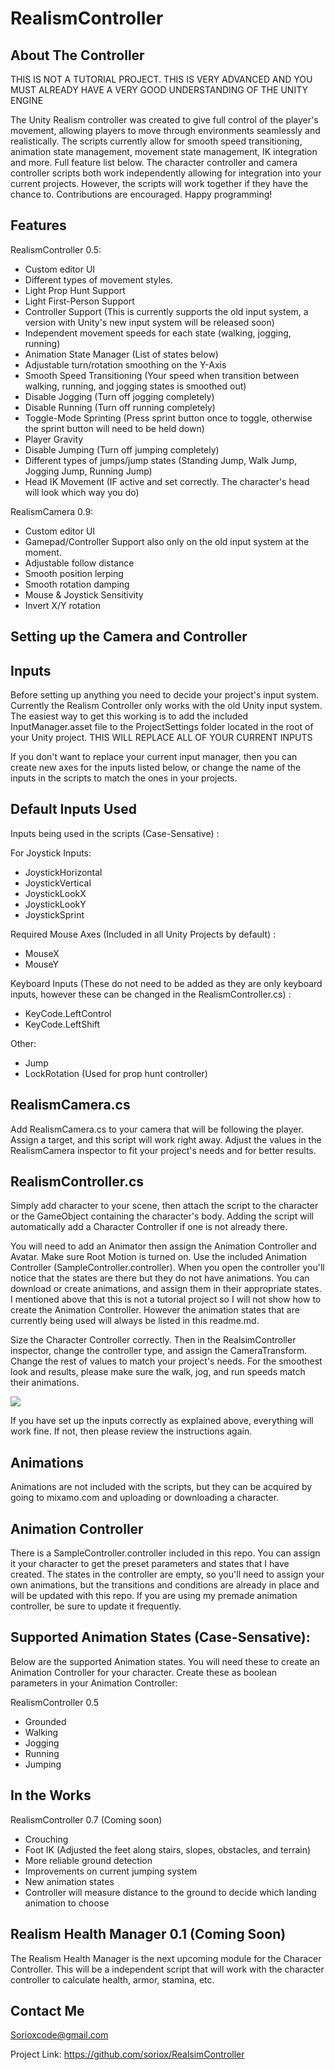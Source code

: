 # RealismController

## About The Controller

THIS IS NOT A TUTORIAL PROJECT. THIS IS VERY ADVANCED AND YOU MUST ALREADY HAVE A VERY GOOD UNDERSTANDING OF THE UNITY ENGINE

The Unity Realism controller was created to give full control of the player's movement, allowing players to move through environments seamlessly and realistically. The scripts currently allow for smooth speed transitioning, animation state management, movement state management, IK integration and more. Full feature list below. The character controller and camera controller scripts both work independently allowing for integration into your current projects. However, the scripts will work together if they have the chance to. Contributions are encouraged. Happy programming!

## Features

RealismController 0.5:

* Custom editor UI
* Different types of movement styles.
* Light Prop Hunt Support
* Light First-Person Support
* Controller Support (This is currently supports the old input system, a version with Unity's new input system will be released soon)
* Independent movement speeds for each state (walking, jogging, running)
* Animation State Manager (List of states below)
* Adjustable turn/rotation smoothing on the Y-Axis
* Smooth Speed Transitioning (Your speed when transition between walking, running, and jogging states is smoothed out)
* Disable Jogging (Turn off jogging completely)
* Disable Running (Turn off running completely)
* Toggle-Mode Sprinting (Press sprint button once to toggle, otherwise the sprint button will need to be held down)
* Player Gravity
* Disable Jumping (Turn off jumping completely)
* Different types of jumps/jump states (Standing Jump, Walk Jump, Jogging Jump, Running Jump)
* Head IK Movement (IF active and set correctly. The character's head will look which way you do)

RealismCamera 0.9:

* Custom editor UI
* Gamepad/Controller Support also only on the old input system at the moment.
* Adjustable follow distance
* Smooth position lerping
* Smooth rotation damping
* Mouse & Joystick Sensitivity
* Invert X/Y rotation

## Setting up the Camera and Controller

## Inputs

Before setting up anything you need to decide your project's input system. Currently the Realism Controller only works with the old Unity input system. The easiest way to get this working is to add the included InputManager.asset file to the ProjectSettings folder located in the root of your Unity project. THIS WILL REPLACE ALL OF YOUR CURRENT INPUTS

If you don't want to replace your current input manager, then you can create new axes for the inputs listed below, or change the name of the inputs in the scripts to match the ones in your projects.

## Default Inputs Used

Inputs being used in the scripts (Case-Sensative) :

For Joystick Inputs:

* JoystickHorizontal
* JoystickVertical
* JoystickLookX
* JoystickLookY
* JoystickSprint

Required Mouse Axes (Included in all Unity Projects by default) :

* MouseX
* MouseY

Keyboard Inputs (These do not need to be added as they are only keyboard inputs, however these can be changed in the RealismController.cs) :

* KeyCode.LeftControl
* KeyCode.LeftShift

Other:

* Jump
* LockRotation (Used for prop hunt controller)

## RealismCamera.cs

Add RealismCamera.cs to your camera that will be following the player. Assign a target, and this script will work right away. Adjust the values in the RealismCamera inspector to fit your project's needs and for better results.

## RealismController.cs

Simply add character to your scene, then attach the script to the character or the GameObject containing the character's body. Adding the script will automatically add a Character Controller if one is not already there. 

You will need to add an Animator then assign the Animation Controller and Avatar. Make sure Root Motion is turned on. Use the included Animation Controller (SampleController.controller). When you open the controller you'll notice that the states are there but they do not have animations. You can download or create animations, and assign them in their appropriate states. I mentioned above that this is not a tutorial project so I will not show how to create the Animation Controller. However the animation states that are currently being used will always be listed in this readme.md.

Size the Character Controller correctly. Then in the RealsimController inspector, change the controller type, and assign the CameraTransform. Change the rest of values to match your project's needs. For the smoothest look and results, please make sure the walk, jog, and run speeds match their animations.

<img src="https://i.imgur.com/FfGVX8g.png" />

If you have set up the inputs correctly as explained above, everything will work fine. If not, then please review the instructions again.

## Animations

Animations are not included with the scripts, but they can be acquired by going to mixamo.com and uploading or downloading a character.

## Animation Controller

There is a SampleController.controller included in this repo. You can assign it your character to get the preset parameters and states that I have created. The states in the controller are empty, so you'll need to assign your own animations, but the transitions and conditions are already in place and will be updated with this repo. If you are using my premade animation controller, be sure to update it frequently.

## Supported Animation States (Case-Sensative):

Below are the supported Animation states. You will need these to create an Animation Controller for your character. Create these as boolean parameters in your Animation Controller:

RealismController 0.5

* Grounded
* Walking
* Jogging
* Running
* Jumping



## In the Works

RealismController 0.7 (Coming soon)

* Crouching
* Foot IK (Adjusted the feet along stairs, slopes, obstacles, and terrain)
* More reliable ground detection
* Improvements on current jumping system
* New animation states
* Controller will measure distance to the ground to decide which landing animation to choose

## Realism Health Manager 0.1 (Coming Soon)

The Realism Health Manager is the next upcoming module for the Characer Controller. This will be a independent script that will work with the character controller to calculate health, armor, stamina, etc.

## Contact Me

Sorioxcode@gmail.com

Project Link: https://github.com/soriox/RealsimController
